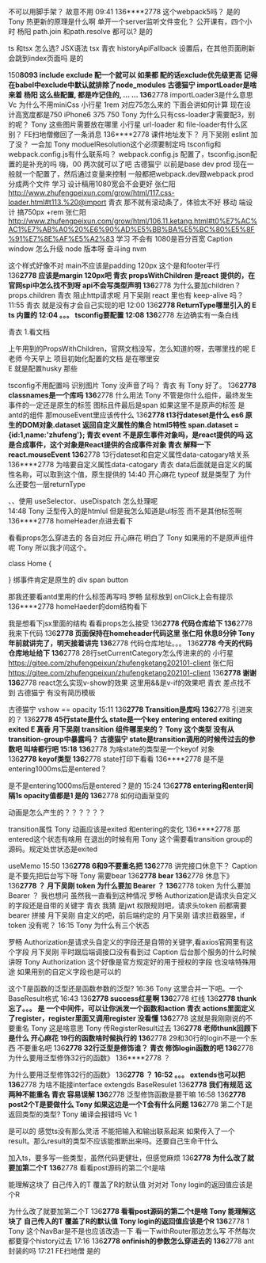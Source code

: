 不可以用脚手架？ 故意不用
09:41
136****2778
这个webpack5吗？ 是的
Tony
热更新的原理是什么啊 单开一个server监听文件变化？ 公开课有，四个小时
杨阳
path.join 和path.resolve 都可以? 是的

ts 和tsx 怎么选? JSX语法 tsx
青衣
historyApiFallback 设置后，在其他页面刷新会跳到index页面吗 是的


150****8093
include exclude 配一个就可以
如果都 配的话exclude优先级更高
记得在babel中exclude中默认就排除了node_modules 
古德猫宁
importLoader是啥来着 
杨阳
这么些配置, 都是咋记住的, ... ... 
136****2778
importLoader3是什么意思 
Vc
为什么不用miniCss 
小行星
1rem 对应75怎么来的 下面会讲如何计算
现在设计高宽度都是750 iPhone6 375 750
Tony
为什么只有css-loader才需要配3，别的呢？ 
Tony
这些图片需要放在哪里 
小行星
url-loader 和 file-loader有什么区别？ 
FE扫地僧撤回了一条消息
136****2778
课件地址发下？ 
月下吴刚
eslint 加了没？ 一会加
Tony
moduelResolution这个必须要制定吗  tsconfig和webpack.config.js有什么联系吗？ 
webpack.config.js 配置了，tsconfig.json配置的是补充的吗 
嗨，00
两次就可以了吧 
古德猫宁
以前是base dev prod
现在一般就一个配置了，然后通过变量来控制
一般都把webpack.dev跟webpack.prod分成两个文件 
学习
设计稿用1080宽会不会更好 
张仁阳
http://www.zhufengpeixun.com/grow/html/117.css-loader.html#t113.%20@import 
青衣
那不就有滚动条了，体验太不好 
移动 端设计 搞750px +rem
张仁阳
http://www.zhufengpeixun.com/grow/html/106.11.ketang.html#t0%E7%AC%AC1%E7%AB%A0%20%E6%90%AD%E5%BB%BA%E5%BC%80%E5%8F%91%E7%8E%AF%E5%A2%83 
学习
不会有 1080是百分百宽 
Caption
window 怎么升级 node 版本呀 
奋斗ing
nvm 




这个样式好像不对 main不应该是padding 120px 这个是和footer平行  
136****2778
应该是margin 120px吧 
青衣
propsWithChildren 是react 提供的，在官网spi中怎么找不到呀 
api不会写类型声明
136****2778
为什么要加children？
props.children
青衣
阻止http请求呢 
月下吴刚
react 里也有 keep-alive  吗？ 
11:55
青衣
就是没有才会自己实现的吧 
12:00
136****2778
ReturnType哪里引入的 
E
ts 内置的 
12:04
。。。
tsconfig要配置 
12:08
136****2778
左边确实有一条白线 


青衣
1.看文档

上午用到的PropsWithChildren，官网文档没写，怎么知道的呀，去哪里找的呢 
E
老师 今天早上 项目初始化配置的文档 是在哪里安  
E
就是配置husky 那些 


tsconfig不用配置吗 识别图片 
Tony
没声音了吗？ 
青衣
有 
Tony
好了。 
136****2778
classnames是一个库吗 
136****2778
什么用法 
Tony
不管是你什么组件，最终发生事件的一定还是原生的标签
图标且件最后是span
如果这里不是原声的标签 是antd的组件 那mouseEvent里应该传什么 
136****2778
t13行dateset是什么
es6 原生的DOM对象.dataset 返回自定义属性的集合 
html5特性
<span data-id="1" data-name="zhufeng"> span.dataset = {id:1,name:'zhufeng'};
青衣
event 不是原生事件对象吗，是react提供的吗 
这是合成事件，这个对象是React提供的合成事件对象
青衣
解释一下react.mouseEvent 
136****2778
13行dateset和自定义属性data-catogary啥关系 
136****2778
为啥要自定义属性data-catogary 
青衣
data后面就是自定义的属性名称，可以取到这个值，原生提供的 
14:40
开心麻花
typeof 就是类型了 为什么还要包一层returnType 

、、使用 useSelector、useDispatch 怎么处理呢  
14:48
Tony
泛型传入的是htmlul 但是我怎么知道是ul标签 而不是其他标签啊 
136****2778
homeHeader点进去看下  


看看props怎么穿进去的 各自对应 
开心麻花
明白了 
Tony
如果用的不是原声组件呢 
Tony
所以我才问这个。 

class Home {

}
绑事件肯定是原生的 div span button
<Home onclick>


那我还要看antd里用的什么标签再写吗 
罗畅
鼠标放到 onClick上会有提示 
136****2778
homeHaeder的dom结构看下 


我是想看下jsx里面的结构 看看props怎么接受 
136****2778
代码仓库给下 
136****2778
我来下代码 
136****2778
页面保持在homeheader代码这里 
张仁阳
休息8分钟 
Tony
年前就讲完了，明天接着讲完
136****2778
代码仓库地址。。。 
136****2778
今天的代码仓库地址给下 
136****2778
28行setCurrentCategory怎么传进来的的 
小行星
https://gitee.com/zhufengpeixun/zhufengketang202101-client 
张仁阳
https://gitee.com/zhufengpeixun/zhufengketang202101-client 
136****2778
谢谢 
136****2778
react怎么实现v-show的效果 这里用&&是v-if的效果吧 
青衣
差点找不到 
古德猫宁
有没有简历模板 



古德猫宁
vshow == opacity 
15:11
136****2778
Transition是库吗 
136****2778
引进来的？ 
136****2778
45行state是什么 
state是一个key entering entered exiting exited
E
<transition> 真香 
月下吴刚
transition 组件哪里来的？ 
Tony
这个类型 没有从 transition-group中暴露吗？ 
古德猫宁
state是transition调用的时候传过去的参数吧 叫啥都行吧 
15:18
136****2778
为啥state的类型是一个keyof 对象  
136****2778
keyof类型 
136****2778
state打印下看看 
136****2778
是不是entering1000ms后是entered？ 

是不是entering1000ms后是entered？是的 
15:24
136****2778
entering和enter间隔1s opacity值都是1 是的
136****2778
如何动画渐变的 

动画是怎么产生的？？？？？？

transition属性 
Tony
动画应该是exited 和entering的变化 
136****2778
那entered这个状态有啥用 在退出的时候有用
Tony
这个需要看transition group的源码。规定处世状态是exited 



useMemo 
15:50
136****2778
6和9不要重名把 
136****2778
讲完接口休息下？ 
Caption
是不要先把后台写下呀 
Tony
需要bear 
136****2778
bear 
136****2778
休息下》 
136****2778
？ 
月下吴刚
token 为什么要加 Bearer  ？ 
136****2778
token 为什么要加 Bearer  ？ 我也想问 虽然我一直看到这种情况 
罗畅
Authorization是请求头自定义的字段还是自带的关键字 
青衣
我猜 是jwt 权限规则吧，请求头token 前都需要bearer 拼接 
月下吴刚
自定义的吧，前后端约定的 
月下吴刚
请求拦截器里，if   token 没有呢？ 
16:15
Tony
为什么有三个状态 


罗畅
Authorization是请求头自定义的字段还是自带的关键字,看axios官网里有这个字段 
月下吴刚
平时跟后端调接口没有看到过 
Caption
后台那个服务的什么时候讲呀 
Tony
Authorization 这个好像是官方规定好的用于授权的字段 也没啥特殊用途 如果用别的自定义字段也是可以的 




这个T是函数的泛型还是函数参数的泛型? 
16:36
Tony
这里合并一下吧。一个 BaseResult格式 
16:43
136****2778
success红星啊 
136****2778
红线 
136****2778
thunk忘了。。。 
是 一个中间件，可以让你派发一个函数和action
青衣
actions里面定义了register，register里面又调用register 没看懂 
136****2778
这就是我刚刚说的不要重名 
Tony
这是啥意思 
Tony
传RegisterResult过去 
136****2778
老师thunk回顾下 是什么 
开心麻花
19行的函数啥时候执行的 
136****2778
29和30行的login不是一个东西 不要重名吧 
136****2778
32行泛型是修饰谁？ 
青衣
修饰login函数的吧 
136****2778
为什么要用泛型修饰32行的函数》 
136****2778
？ 



为什么要用泛型修饰32行的函数》 
136****2778
？ 
16:52
。。。
extends也可以把 
136****2778
为啥不能接interface extengds BaseResulet 
136****2778
我们有规范 这两种不能重名 
青衣
容易误解 
136****2778
泛型修饰函数是要干嘛 
16:58
136****2778
post2个T是要做什么 
Tony
如果这边是一个T会有什么问题 
136****2778
第二个T是返回类型的类型? 
Tony
编译会报错吗 
Vc
1 

是可以的
感觉ts没有那么灵活 不能把输入和输出联系起来 如果传入了一个result。那么result的类型不应该能推断出来吗。还要自己生命干什么 



加入ts，要多写一些类型，虽然代码更健壮，但感觉麻烦 
136****2778
为什么改了就要加第二个T 
136****2778
看看post源码的第二个t是啥 


能理解这块了 自己传入的T 覆盖了R的默认值 对对对
Tony
login的返回值应该是个R 



为什么改了就要加第二个T 
136****2778
看看post源码的第二个t是啥 
Tony
能理解这块了 自己传入的T 覆盖了R的默认值 
Tony
login的返回值应该是个R 
136****2778
1 
Tony
这个NavBar是不是也应该改造一下 看一下withRouter那边怎么写 不然每次都要穿个history过去 
17:16
136****2778
onfinish的参数怎么穿进去的 
136****2778
ant封装的吗 
17:21
FE扫地僧
是的 

